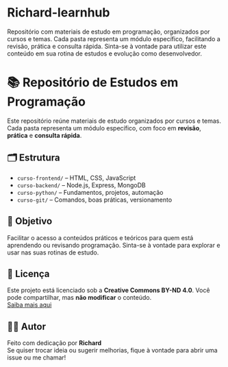 # Richard-learnhub
Repositório com materiais de estudo em programação, organizados por cursos e temas. Cada pasta representa um módulo específico, facilitando a revisão, prática e consulta rápida. Sinta-se à vontade para utilizar este conteúdo em sua rotina de estudos e evolução como desenvolvedor.


# 📚 Repositório de Estudos em Programação

Este repositório reúne materiais de estudo organizados por cursos e temas. Cada pasta representa um módulo específico, com foco em **revisão**, **prática** e **consulta rápida**.

## 🗂 Estrutura

- `curso-frontend/` – HTML, CSS, JavaScript
- `curso-backend/` – Node.js, Express, MongoDB
- `curso-python/` – Fundamentos, projetos, automação
- `curso-git/` – Comandos, boas práticas, versionamento

## 🎯 Objetivo

Facilitar o acesso a conteúdos práticos e teóricos para quem está aprendendo ou revisando programação. Sinta-se à vontade para explorar e usar nas suas rotinas de estudo.

## 📄 Licença

Este projeto está licenciado sob a **Creative Commons BY-ND 4.0**. Você pode compartilhar, mas **não modificar** o conteúdo.  
[Saiba mais aqui](https://creativecommons.org/licenses/by-nd/4.0/)

## 🙋‍♂️ Autor

Feito com dedicação por **Richard**  
Se quiser trocar ideia ou sugerir melhorias, fique à vontade para abrir uma issue ou me chamar!
